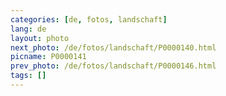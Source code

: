 ```yaml
---
categories: [de, fotos, landschaft]
lang: de
layout: photo
next_photo: /de/fotos/landschaft/P0000140.html
picname: P0000141
prev_photo: /de/fotos/landschaft/P0000146.html
tags: []
---
```

